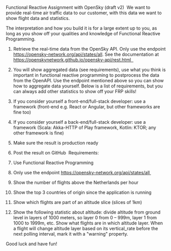 Functional Reactive Assignment with OpenSky (draft v2) 
We want to provide real-time air traffic data to our customer, with this data we want to
show flight data and statistics. 

The interpretation and how you build it is for a large extent up to you, as long as you
show off your qualities and knowledge of Functional Reactive Programming. 
 1. Retrieve the real-time data from the OpenSky API. Only use the endpoint
https://opensky-network.org/api/states/all. See the documentation at
https://openskynetwork.github.io/opensky-api/rest.html  

 2. You will show aggregated data (see requirements), use what you think is
important in functional reactive programming to postprocess the data from
the OpenAPI. Use the endpoint mentioned above so you can show how to
aggregate data yourself. Below is a list of requirements, but you can
always add other statistics to show off your FRP skills! 

 3. If you consider yourself a front-end/full-stack developer: use a framework
(front-end e.g. React or Angular, but other frameworks are fine too) 

 4. If you consider yourself a back-end/full-stack developer: use a framework
(Scala: Akka-HTTP of Play framework, Kotlin: KTOR; any other framework
is fine) 

 5. Make sure the result is production ready 

 6. Post the result on GitHub 
Requirements: 
1. Use Functional Reactive Programming 
2. Only use the endpoint https://opensky-network.org/api/states/all 
3. Show the number of flights above the Netherlands per hour 
4. Show the top 3 countries of origin since the application is running 
5. Show which flights are part of an altitude slice (slices of 1km) 
6. Show the following statistic about altitude: divide altitude from ground level
in layers of 1000 meters, so layer 0 from 0 – 999m, layer 1 from 1000 to
1999m, etc. Show what flights are in which altitude layer. When a flight will
change altitude layer based on its vertical_rate before the next polling
interval, mark it with a &quot;warning&quot; property. 

Good luck and have fun!
